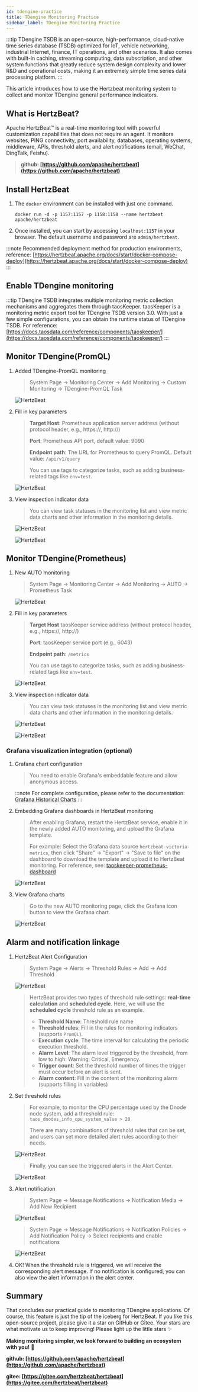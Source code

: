 ```yaml
---
id: tdengine-practice  
title: TDengine Monitoring Practice      
sidebar_label: TDengine Monitoring Practice
---
```


:::tip
TDengine TSDB is an open-source, high-performance, cloud-native time series database (TSDB) optimized for IoT, vehicle networking, industrial Internet, finance, IT operations, and other scenarios. It also comes with built-in caching, streaming computing, data subscription, and other system functions that greatly reduce system design complexity and lower R&D and operational costs, making it an extremely simple time series data processing platform.
:::

This article introduces how to use the Hertzbeat monitoring system to collect and monitor TDengine general performance indicators.

## What is HertzBeat?

Apache HertzBeat™ is a real-time monitoring tool with powerful customization capabilities that does not require an agent. It monitors websites, PING connectivity, port availability, databases, operating systems, middleware, APIs, threshold alerts, and alert notifications (email, WeChat, DingTalk, Feishu).

> **github: [https://github.com/apache/hertzbeat](https://github.com/apache/hertzbeat)**

## Install HertzBeat

1. The `docker` environment can be installed with just one command.

    `docker run -d -p 1157:1157 -p 1158:1158 --name hertzbeat apache/hertzbeat`

2. Once installed, you can start by accessing `localhost:1157` in your browser. The default username and password are `admin/hertzbeat`.

:::note
Recommended deployment method for production environments, reference: [https://hertzbeat.apache.org/docs/start/docker-compose-deploy](https://hertzbeat.apache.org/docs/start/docker-compose-deploy)
:::

## Enable TDengine monitoring

:::tip
TDengine TSDB integrates multiple monitoring metric collection mechanisms and aggregates them through taosKeeper. taosKeeper is a monitoring metric export tool for TDengine TSDB version 3.0. With just a few simple configurations, you can obtain the runtime status of TDengine TSDB. For reference: [https://docs.taosdata.com/reference/components/taoskeeper/](https://docs.taosdata.com/reference/components/taoskeeper/)
:::

## Monitor TDengine(PromQL)

1. Added TDengine-PromQL monitoring

    > System Page -> Monitoring Center -> Add Monitoring -> Custom Monitoring -> TDengine-PromQL Task

    ![HertzBeat](/img/docs/start/tdengine_1.png)

2. Fill in key parameters

    > **Target Host**: Prometheus application server address (without protocol header, e.g., https://, http://)
    >
    > **Port**: Prometheus API port, default value: 9090
    >
    > **Endpoint path**: The URL for Prometheus to query PromQL. Default value: `/api/v1/query`
    >
    > You can use tags to categorize tasks, such as adding business-related tags like `env=test`.

    ![HertzBeat](/img/docs/start/tdengine_2.png)

3. View inspection indicator data

    > You can view task statuses in the monitoring list and view metric data charts and other information in the monitoring details.

    ![HertzBeat](/img/docs/start/tdengine_3.png)

    ![HertzBeat](/img/docs/start/tdengine_4.png)

## Monitor TDengine(Prometheus)

1. New AUTO monitoring

    > System Page -> Monitoring Center -> Add Monitoring -> AUTO -> Prometheus Task

    ![HertzBeat](/img/docs/start/tdengine_1_1.png)

2. Fill in key parameters

    > **Target Host** taosKeeper service address (without protocol header, e.g., https://, http://)
    >
    > **Port**: taosKeeper service port (e.g., 6043)
    >
    > **Endpoint path**: `/metrics`
    >
    > You can use tags to categorize tasks, such as adding business-related tags like `env=test`.

    ![HertzBeat](/img/docs/start/tdengine_1_2.png)

3. View inspection indicator data

    > You can view task statuses in the monitoring list and view metric data charts and other information in the monitoring details.

    ![HertzBeat](/img/docs/start/tdengine_1_3.png)

    ![HertzBeat](/img/docs/start/tdengine_1_4.png)

### Grafana visualization integration (optional)

1. Grafana chart configuration

    > You need to enable Grafana's embeddable feature and allow anonymous access.

    :::note
    For complete configuration, please refer to the documentation: [Grafana Historical Charts](https://hertzbeat.apache.org/zh-cn/docs/help/grafana_dashboard)
    :::

2. Embedding Grafana dashboards in HertzBeat monitoring

    > After enabling Grafana, restart the HertzBeat service, enable it in the newly added AUTO monitoring, and upload the Grafana template.
    >
    > For example: Select the Grafana data source `hertzbeat-victoria-metrics`, then click "Share" → "Export" → "Save to file" on the dashboard to download the template and upload it to HertzBeat monitoring. For reference, see: [taoskeeper-prometheus-dashboard](https://grafana.com/grafana/dashboards/15164-taoskeeper-prometheus-dashboard/)

    ![HertzBeat](/img/docs/start/tdengine_1_5.png)

3. View Grafana charts

    > Go to the new AUTO monitoring page, click the Grafana icon button to view the Grafana chart.

    ![HertzBeat](/img/docs/start/tdengine_1_6.png)

## Alarm and notification linkage

1. HertzBeat Alert Configuration

    > System Page -> Alerts -> Threshold Rules -> Add -> Add Threshold

    ![HertzBeat](/img/docs/start/tdengine_5.png)

    > HertzBeat provides two types of threshold rule settings: **real-time calculation** and **scheduled cycle**. Here, we will use the **scheduled cycle** threshold rule as an example.
    >
    > * **Threshold Name**: Threshold rule name
    > * **Threshold rules**: Fill in the rules for monitoring indicators (supports `PromQL`).
    > * **Execution cycle**: The time interval for calculating the periodic execution threshold.
    > * **Alarm Level**: The alarm level triggered by the threshold, from low to high: Warning, Critical, Emergency.
    > * **Trigger count**: Set the threshold number of times the trigger must occur before an alert is sent.
    > * **Alarm content**: Fill in the content of the monitoring alarm (supports filling in variables)

2. Set threshold rules

    > For example, to monitor the CPU percentage used by the Dnode node system, add a threshold rule: `taos_dnodes_info_cpu_system_value > 20`
    >
    > There are many combinations of threshold rules that can be set, and users can set more detailed alert rules according to their needs.

    ![HertzBeat](/img/docs/start/tdengine_6.png)

    > Finally, you can see the triggered alerts in the Alert Center.

    ![HertzBeat](/img/docs/start/tdengine_7.png)

3. Alert notification

    > System Page -> Message Notifications -> Notification Media -> Add New Recipient

    ![HertzBeat](/img/docs/start/tdengine_8.png)

    > System Page -> Message Notifications -> Notification Policies -> Add Notification Policy -> Select recipients and enable notifications

    ![HertzBeat](/img/docs/start/tdengine_9.png)

4. OK! When the threshold rule is triggered, we will receive the corresponding alert message. If no notification is configured, you can also view the alert information in the alert center.

## Summary

That concludes our practical guide to monitoring TDengine applications. Of course, this feature is just the tip of the iceberg for HertzBeat. If you like this open-source project, please give it a star on GitHub or Gitee. Your stars are what motivate us to keep improving! Please light up the little stars ✨

**Making monitoring simpler, we look forward to building an ecosystem with you!** 💝

**github: [https://github.com/apache/hertzbeat](https://github.com/apache/hertzbeat)**

**gitee: [https://gitee.com/hertzbeat/hertzbeat](https://gitee.com/hertzbeat/hertzbeat)**
